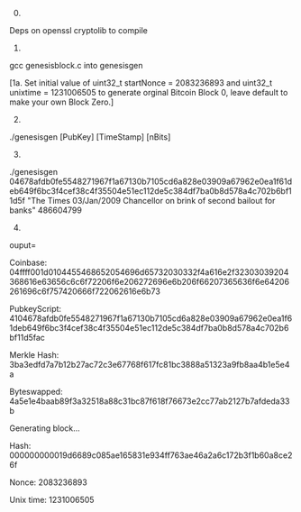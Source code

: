0.
Deps on openssl cryptolib to compile

1.
gcc genesisblock.c into genesisgen

[1a. Set initial value of uint32_t startNonce = 2083236893 and uint32_t unixtime = 1231006505 to generate orginal                Bitcoin Block 0, leave default to make your own Block Zero.]

2.
./genesisgen [PubKey] [TimeStamp] [nBits]

3.
./genesisgen 04678afdb0fe5548271967f1a67130b7105cd6a828e03909a67962e0ea1f61deb649f6bc3f4cef38c4f35504e51ec112de5c384df7ba0b8d578a4c702b6bf11d5f "The Times 03/Jan/2009 Chancellor on brink of second bailout for banks" 486604799

4.
ouput=

Coinbase: 04ffff001d0104455468652054696d65732030332f4a616e2f32303039204368616e63656c6c6f72206f6e206272696e6b206f66207365636f6e64206261696c6f757420666f722062616e6b73

PubkeyScript: 4104678afdb0fe5548271967f1a67130b7105cd6a828e03909a67962e0ea1f61deb649f6bc3f4cef38c4f35504e51ec112de5c384df7ba0b8d578a4c702b6bf11d5fac

Merkle Hash: 3ba3edfd7a7b12b27ac72c3e67768f617fc81bc3888a51323a9fb8aa4b1e5e4a

Byteswapped: 4a5e1e4baab89f3a32518a88c31bc87f618f76673e2cc77ab2127b7afdeda33b


Generating block...

Hash: 000000000019d6689c085ae165831e934ff763ae46a2a6c172b3f1b60a8ce26f

Nonce: 2083236893

Unix time: 1231006505
